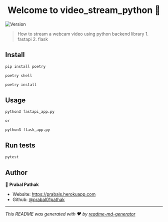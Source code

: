 <h1 align="center">Welcome to video_stream_python 👋</h1>
<p>
  <img alt="Version" src="https://img.shields.io/badge/version-0.0.1-blue.svg?cacheSeconds=2592000" />
</p>

> How to stream a webcam video using python backend library 1. fastapi 2. flask

## Install

```sh
pip install poetry 

poetry shell

poetry install

```

## Usage

```sh
python3 fastapi_app.py

or 

python3 flask_app.py
```

## Run tests

```sh
pytest

```

## Author

👤 **Prabal Pathak**

* Website: https://prabals.herokuapp.com
* Github: [@prabal01pathak](https://github.com/prabal01pathak)

***
_This README was generated with ❤️ by [readme-md-generator](https://github.com/kefranabg/readme-md-generator)_
